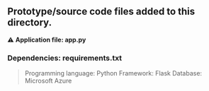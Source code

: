 ## Prototype/source code files added to this directory.

⚠ **Application file: app.py**

### Dependencies: requirements.txt

> Programming language: Python
> Framework: Flask
> Database: Microsoft Azure
